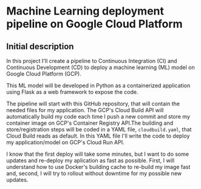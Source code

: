 # Machine Learning deployment pipeline on Google Cloud Platform

## Initial description
In this project I'll create a pipeline to Continuous Integration (CI) and Continuous Development (CD) to deploy a machine learning (ML) model on Google Cloud Platform (GCP).

This ML model will be developed in Python as a containerized application using Flask as a web framework to expose the code. 

The pipeline will start with this GitHub repository, that will contain the needed files for my application. The GCP's Cloud Build API will automatically build my code each time I push a new commit and store my container image on GCP's Container Registry API.The building and store/registration steps will be coded in a YAML file, `cloudbuild.yaml`, that Cloud Build reads as default. In this YAML file I'll write the code to deploy my application/model on GCP's Cloud Run API.

I know that the first deploy will take some minutes, but I want to do some updates and re-deploy my aplication as fast as possible. First, I will understand how to use Docker's building cache to re-build my image fast and, second, I will try to rollout without downtime for my possible new updates.
